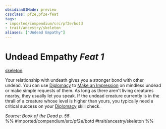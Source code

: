 ```yaml
---
obsidianUIMode: preview
cssclass: pf2e,pf2e-feat
tags:
- imported/compendium/src/pf2e/botd
- trait/ancestry/skeleton
aliases: ["Undead Empathy"]
---
```

# Undead Empathy  *Feat 1*  
[skeleton](skeleton-b1.md)  


Your relationship with undeath gives you a stronger bond with other undead. You can use [Diplomacy](../skills.md#Diplomacy) to [Make an Impression](make-an-impression.md) on mindless undead or make simple requests of them. As long as there aren't living creatures nearby, they usually let you speak. If the undead creature currently is in the thrall of a creature whose level is higher than yours, you typically need a critical success on your [Diplomacy](../skills.md#Diplomacy) skill check.

*Source: Book of the Dead p. 56*  
%% #imported/compendium/src/pf2e/botd #trait/ancestry/skeleton %%